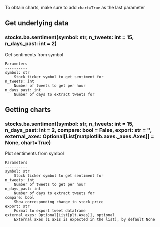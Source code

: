 To obtain charts, make sure to add `chart=True` as the last parameter

## Get underlying data 
### stocks.ba.sentiment(symbol: str, n_tweets: int = 15, n_days_past: int = 2)

Get sentiments from symbol

    Parameters
    ----------
    symbol: str
        Stock ticker symbol to get sentiment for
    n_tweets: int
        Number of tweets to get per hour
    n_days_past: int
        Number of days to extract tweets for

## Getting charts 
### stocks.ba.sentiment(symbol: str, n_tweets: int = 15, n_days_past: int = 2, compare: bool = False, export: str = '', external_axes: Optional[List[matplotlib.axes._axes.Axes]] = None, chart=True)

Plot sentiments from symbol

    Parameters
    ----------
    symbol: str
        Stock ticker symbol to get sentiment for
    n_tweets: int
        Number of tweets to get per hour
    n_days_past: int
        Number of days to extract tweets for
    compare: bool
        Show corresponding change in stock price
    export: str
        Format to export tweet dataframe
    external_axes: Optional[List[plt.Axes]], optional
        External axes (1 axis is expected in the list), by default None
